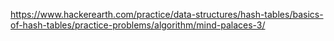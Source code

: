 https://www.hackerearth.com/practice/data-structures/hash-tables/basics-of-hash-tables/practice-problems/algorithm/mind-palaces-3/
